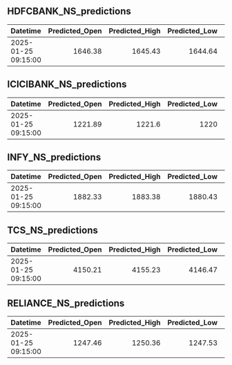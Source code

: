 ## HDFCBANK_NS_predictions
| Datetime            |   Predicted_Open |   Predicted_High |   Predicted_Low |   Predicted_Close |   Predicted_Volume |
|:--------------------|-----------------:|-----------------:|----------------:|------------------:|-------------------:|
| 2025-01-25 09:15:00 |          1646.38 |          1645.43 |         1644.64 |            1646.8 |             143838 |

## ICICIBANK_NS_predictions
| Datetime            |   Predicted_Open |   Predicted_High |   Predicted_Low |   Predicted_Close |   Predicted_Volume |
|:--------------------|-----------------:|-----------------:|----------------:|------------------:|-------------------:|
| 2025-01-25 09:15:00 |          1221.89 |           1221.6 |            1220 |           1220.93 |             117707 |

## INFY_NS_predictions
| Datetime            |   Predicted_Open |   Predicted_High |   Predicted_Low |   Predicted_Close |   Predicted_Volume |
|:--------------------|-----------------:|-----------------:|----------------:|------------------:|-------------------:|
| 2025-01-25 09:15:00 |          1882.33 |          1883.38 |         1880.43 |           1882.56 |            66381.6 |

## TCS_NS_predictions
| Datetime            |   Predicted_Open |   Predicted_High |   Predicted_Low |   Predicted_Close |   Predicted_Volume |
|:--------------------|-----------------:|-----------------:|----------------:|------------------:|-------------------:|
| 2025-01-25 09:15:00 |          4150.21 |          4155.23 |         4146.47 |           4150.36 |            15223.2 |

## RELIANCE_NS_predictions
| Datetime            |   Predicted_Open |   Predicted_High |   Predicted_Low |   Predicted_Close |   Predicted_Volume |
|:--------------------|-----------------:|-----------------:|----------------:|------------------:|-------------------:|
| 2025-01-25 09:15:00 |          1247.46 |          1250.36 |         1247.53 |           1248.86 |             100116 |

